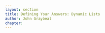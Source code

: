 ```yaml
---
layout: section
title: Defining Your Answers: Dynamic Lists
author: John Graybeal
chapter: 
---
```

